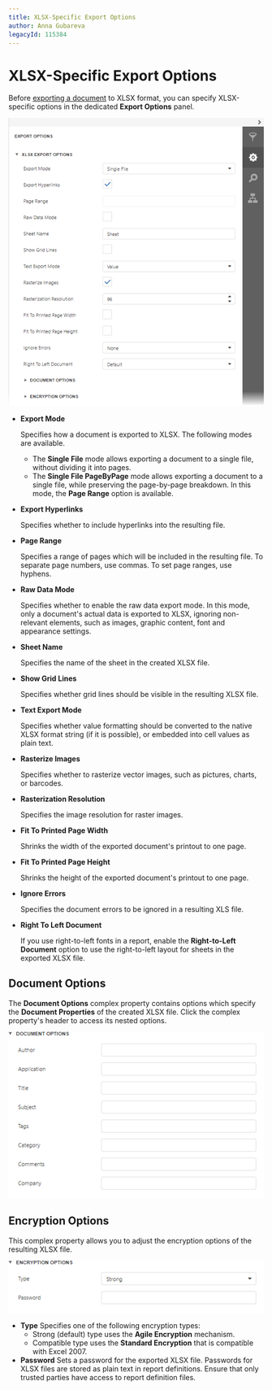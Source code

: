 ```yaml
---
title: XLSX-Specific Export Options
author: Anna Gubareva
legacyId: 115384
---
```

# XLSX-Specific Export Options
Before [exporting a document](export-a-document.md) to XLSX format, you can specify XLSX-specific options in the dedicated **Export Options** panel.

![EUD_HTML5DV_XlsxExportOptions](../../../images/img121837.png)
* **Export Mode**
	
	Specifies how a document is exported to XLSX. The following modes are available.
	* The **Single File** mode allows exporting a document to a single file, without dividing it into pages.
	* The **Single File PageByPage** mode allows exporting a document to a single file, while preserving the page-by-page breakdown. In this mode, the **Page Range** option is available.
* **Export Hyperlinks**
	
	Specifies whether to include hyperlinks into the resulting file.
* **Page Range**
	
	Specifies a range of pages which will be included in the resulting file. To separate page numbers, use commas. To set page ranges, use hyphens.
* **Raw Data Mode**
	
	Specifies whether to enable the raw data export mode. In this mode, only a document's actual data is exported to XLSX, ignoring non-relevant elements, such as images, graphic content, font and appearance settings.
* **Sheet Name**
	
	Specifies the name of the sheet in the created XLSX file.
* **Show Grid Lines**
	
	Specifies whether grid lines should be visible in the resulting XLSX file.
* **Text Export Mode**
	
	Specifies whether value formatting should be converted to the native XLSX format string (if it is possible), or embedded into cell values as plain text.
* **Rasterize Images**
	
	Specifies whether to rasterize vector images, such as pictures, charts, or barcodes.
* **Rasterization Resolution**
	
	Specifies the image resolution for raster images.
* **Fit To Printed Page Width**
	
	Shrinks the width of the exported document's printout to one page.
* **Fit To Printed Page Height**
	
	Shrinks the height of the exported document's printout to one page.
* **Ignore Errors**
	
	Specifies the document errors to be ignored in a resulting XLS file.
* **Right To Left Document**
	
	If you use right-to-left fonts in a report, enable the **Right-to-Left Document** option to use the right-to-left layout for sheets in the exported XLSX file.

## Document Options
The **Document Options** complex property contains options which specify the **Document Properties** of the created XLSX file. Click the complex property's header to access its nested options.

![EUD_HTML5DV_XlsDocumentOptions](../../../images/img1218331.png)

## Encryption Options
This complex property allows you to adjust the encryption options of the resulting XLSX file.

![EUD_HTML5DV_PdfSecurityOptions](../../../images/img1218332.png)
* **Type**
	Specifies one of the following encryption types:
	* Strong (default) type uses the **Agile Encryption** mechanism.
	* Compatible type uses the **Standard Encryption** that is compatible with Excel 2007.
* **Password**
	Sets a password for the exported XLSX file. Passwords for XLSX files are stored as plain text in report definitions. Ensure that only trusted parties have access to report definition files.

